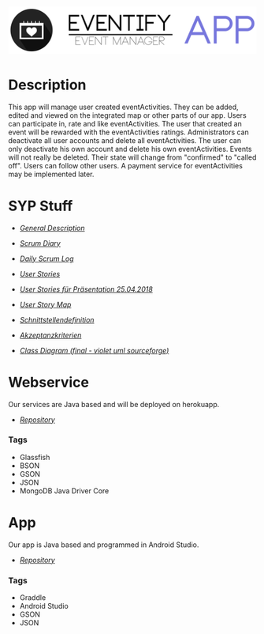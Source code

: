 # ![Picture](https://raw.githubusercontent.com/Chris6077/Eventify/master/misc/res/banners/banner.png)

# Description

This app will manage user created eventActivities. They can be added, edited and viewed on the integrated map or other parts of our app. Users can participate in, rate and like eventActivities. The user that created an event will be rewarded with the eventActivities ratings. Administrators can deactivate all user accounts and delete all eventActivities. The user can only deactivate his own account and delete his own eventActivities. Events will not really be deleted. Their state will change from "confirmed" to "called off". Users can follow other users. A payment service for eventActivities may be implemented later.

# SYP Stuff

* *[General Description](https://htlvillachat-my.sharepoint.com/:w:/g/personal/winklerc_edu_htl-villach_at/EbAvtVUywLBAstYna4mbRVABu-LJ61s3_ly-v8ELw9-Jmg?e=cTvQP9)*

* *[Scrum Diary](https://htlvillachat-my.sharepoint.com/:x:/g/personal/winklerc_edu_htl-villach_at/EcPqzjz8_aVMnSdCNvz_rXUBaGldYmZRuDGrJQCu9_faUg?e=L8xzrw)*

* *[Daily Scrum Log](https://htlvillachat-my.sharepoint.com/:x:/g/personal/winklerc_edu_htl-villach_at/EXtbpCOansBAoR7AqLHziX0BhJlfjjP077jxgPgL7cal_A?e=qxp9wd)*

* *[User Stories](https://htlvillachat-my.sharepoint.com/:w:/g/personal/winklerc_edu_htl-villach_at/EUmzPwoXzbZFs3ojCz2KYNUBqhjcG0TBia4W-uYe5KzEYw?e=QhVqnu)*

* *[User Stories für Präsentation 25.04.2018](https://htlvillachat-my.sharepoint.com/:w:/g/personal/winklerc_edu_htl-villach_at/Ee5Pqw32aUFOp-oT1TXsE10By10ltGCQQ-CL-mSW0g7Yig?e=IdRDb5)*

* *[User Story Map](https://github.com/Chris6077/Eventify/blob/master/misc/syp/SM.pdf)*

<!-- (https://www.lucidchart.com/documents/view/c08b1d8b-54e0-43a7-8066-4af53858b357/0# Edit) -->

* *[Schnittstellendefinition](https://htlvillachat-my.sharepoint.com/:w:/g/personal/winklerc_edu_htl-villach_at/Ecna0Q--hulLnKaud-q1ATgBdUgAsIqeprQZuKkLSFXxVQ?e=NY39gD)*

* *[Akzeptanzkriterien](https://htlvillachat-my.sharepoint.com/:w:/g/personal/winklerc_edu_htl-villach_at/EWKYWMxxgSVFk8PcSJsaWOABvfcUlnKE-nCgzaNNNYeKKw?e=fTZHrs)*

* *[Class Diagram (final - violet uml sourceforge)](./misc/syp/Eventify.class.violet.html)*

# Webservice

Our services are Java based and will be deployed on herokuapp.

* *[Repository](https://github.com/Val9000/EventifyAPI)*

### Tags
* Glassfish
* BSON
* GSON
* JSON
* MongoDB Java Driver Core

# App

Our app is Java based and programmed in Android Studio.

* *[Repository](https://github.com/Chris6077/Eventify)*

### Tags
* Graddle
* Android Studio
* GSON
* JSON
